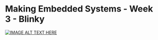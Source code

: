 # Making Embedded Systems - Week 3 - Blinky


[![IMAGE ALT TEXT HERE](http://img.youtube.com/vi/b0FaED13WN4/0.jpg)](http://www.youtube.com/watch?v=b0FaED13WN4)
